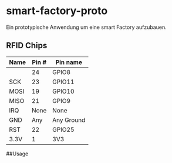 # smart-factory-proto
Ein prototypische Anwendung um eine smart Factory aufzubauen.

## RFID Chips


| Name | Pin # | Pin name   |
|------|-------|------------|
|      | 24    | GPIO8      |
| SCK  | 23    | GPIO11     |
| MOSI | 19    | GPIO10     |
| MISO | 21    | GPIO9      |
| IRQ  | None  | None       |
| GND  | Any   | Any Ground |
| RST  | 22    | GPIO25     |
| 3.3V | 1     | 3V3        |

##Usage
